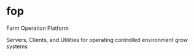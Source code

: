 # fop
Farm Operation Platform

Servers, Clients, and Utilities for operating controlled environment grow systems







